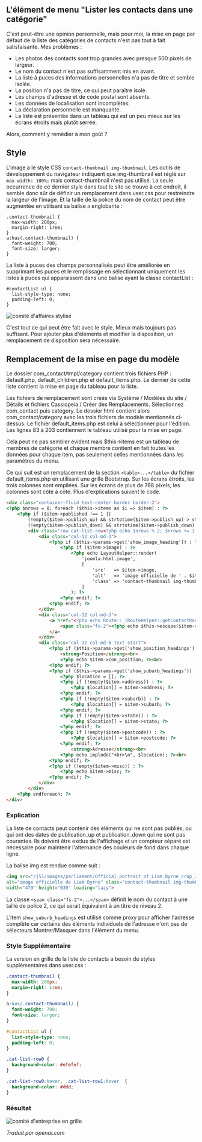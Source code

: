 <!-- Filename: category-list-override.md / Display title: Liste des catégories par défaut -->

## L'élément de menu "Lister les contacts dans une catégorie"

C'est peut-être une opinion personnelle, mais pour moi, la mise en page par défaut de la liste des catégories de contacts n'est pas tout à fait satisfaisante. Mes problèmes :

* Les photos des contacts sont trop grandes avec presque 500 pixels de largeur.
* Le nom du contact n'est pas suffisamment mis en avant.
* La liste à puces des informations personnelles n'a pas de titre et semble isolée.
* La position n'a pas de titre, ce qui peut paraître isolé.
* Les champs d'adresse et de code postal sont absents.
* Les données de localisation sont incomplètes.
* La déclaration personnelle est manquante.
* La liste est présentée dans un tableau qui est un peu mieux sur les écrans étroits mais plutôt serrée.

Alors, comment y remédier à mon goût ?

## Style

L'image a le style CSS `contact-thumbnail img-thumbnail`. Les outils de développement du navigateur indiquent que img-thumbnail est réglé sur `max-width: 100%;` mais contact-thumbnail n'est pas utilisé. La seule occurrence de ce dernier style dans tout le site se trouve à cet endroit, il semble donc sûr de définir un remplacement dans user.css pour restreindre la largeur de l'image. Et la taille de la police du nom de contact peut être augmentée en utilisant sa balise `a` englobante :

```
.contact-thumbnail {
  max-width: 200px;
  margin-right: 1rem;
}
a:has(.contact-thumbnail) {
  font-weight: 700;
  font-size: larger;
}
```
La liste à puces des champs personnalisés peut être améliorée en supprimant les puces et le remplissage en sélectionnant uniquement les listes à puces qui apparaissent dans une balise ayant la classe contactList :
```
#contactList ul {
  list-style-type: none;
  padding-left: 0;
}
```
![comité d'affaires stylisé](../../../en/images/contacts/contact-business-committee-styled.png)

C'est tout ce qui peut être fait avec le style. Mieux mais toujours pas suffisant. Pour ajouter plus d'éléments et modifier la disposition, un remplacement de disposition sera nécessaire.

## Remplacement de la mise en page du modèle

Le dossier com_contact/tmpl/category contient trois fichiers PHP : default.php, default_children.php et default_items.php. Le dernier de cette liste contient la mise en page du tableau pour la liste.

Les fichiers de remplacement sont créés via Système / Modèles du site / Détails et fichiers Cassiopeia / Créer des Remplacements. Sélectionnez com_contact puis category. Le dossier html contient alors com_contact/category avec les trois fichiers de modèle mentionnés ci-dessus. Le fichier default_items.php est celui à sélectionner pour l'édition. Les lignes 83 à 203 contiennent le tableau utilisé pour la mise en page.

Cela peut ne pas sembler évident mais $this->items est un tableau de membres de catégorie et chaque membre contient en fait toutes les données pour chaque item, pas seulement celles mentionnées dans les paramètres du menu.

Ce qui suit est un remplacement de la section `<table>...</table>` du fichier default_items.php en utilisant une grille Bootstrap. Sur les écrans étroits, les trois colonnes sont empilées. Sur les écrans de plus de 768 pixels, les colonnes sont côte à côte. Plus d'explications suivent le code.

```html
<div class="container-fluid text-center border border-2">
<?php $nrows = 0; foreach ($this->items as $i => $item) : ?>
    <?php if ($item->published !== 1 ||
        (!empty($item->publish_up) && strtotime($item->publish_up) > strtotime(Factory::getDate())) ||
        (!empty($item->publish_down) && strtotime($item->publish_down) < strtotime(Factory::getDate()))) { continue; } ?>
        <div class="row cat-list-row<?php echo $nrows % 2; $nrows += 1; ?> align-items-center">
            <div class="col-12 col-md-3">
                <?php if ($this->params->get('show_image_heading')) : ?>
                    <?php if ($item->image) : ?>
                        <?php echo LayoutHelper::render(
                            'joomla.html.image',
                            [
                                'src'   => $item->image,
                                'alt'   => 'image officielle de ' . $item->name,
                                'class' => 'contact-thumbnail img-thumbnail',
                            ]
                        ); ?>
                    <?php endif; ?>
                <?php endif; ?>
            </div>
            <div class="col-12 col-md-3">
                <a href="<?php echo Route::_(RouteHelper::getContactRoute($item->slug, $item->catid, $item->language)); ?>">
                    <span class="fs-2"><?php echo $this->escape($item->name); ?></span>
                </a>
            </div>
            <div class="col-12 col-md-6 text-start">
                <?php if ($this->params->get('show_position_headings') && !empty($item->con_position)) : ?>
                    <strong>Position</strong><br>
                    <?php echo $item->con_position; ?><br>
                <?php endif; ?>
                <?php if ($this->params->get('show_suburb_headings')) : ?>
                    <?php $location = []; ?>
                    <?php if (!empty($item->address)) : ?>
                        <?php $location[] = $item->address; ?>
                    <?php endif; ?>
                    <?php if (!empty($item->suburb)) : ?>
                        <?php $location[] = $item->suburb; ?>
                    <?php endif; ?>
                    <?php if (!empty($item->state)) : ?>
                        <?php $location[] = $item->state; ?>
                    <?php endif; ?>
                    <?php if (!empty($item->postcode)) : ?>
                        <?php $location[] = $item->postcode; ?>
                    <?php endif; ?>
                        <strong>Adresse</strong><br>
                    <?php echo implode("<br>\n", $location); ?><br>
                <?php endif; ?>
                <?php if (!empty($item->misc)) : ?>
                    <?php echo $item->misc; ?>
                <?php endif; ?>
            </div>
        </div>
    <?php endforeach; ?>
</div>
```
### Explication

La liste de contacts peut contenir des éléments qui ne sont pas publiés, ou qui ont des dates de publication_up et publication_down qui ne sont pas courantes. Ils doivent être exclus de l'affichage et un compteur séparé est nécessaire pour maintenir l'alternance des couleurs de fond dans chaque ligne.

La balise img est rendue comme suit :
```html
<img src="/j51/images/parliament/Official_portrait_of_Liam_Byrne_crop_2.jpg"
alt="image officielle de Liam Byrne" class="contact-thumbnail img-thumbnail"
width="479" height="639" loading="lazy">
```
La classe `<span class="fs-2">...</span>` définit le nom du contact à une taille de police 2, ce qui serait équivalent à un titre de niveau 2.

L'item `show_suburb_headings` est utilisé comme proxy pour afficher l'adresse complète car certains des éléments individuels de l'adresse n'ont pas de sélecteurs Montrer/Masquer dans l'élément du menu.

### Style Supplémentaire

La version en grille de la liste de contacts a besoin de styles supplémentaires dans user.css :
```css
.contact-thumbnail {
  max-width: 200px;
  margin-right: 1rem;
}

a:has(.contact-thumbnail) {
  font-weight: 700;
  font-size: larger;
}

#contactList ul {
  list-style-type: none;
  padding-left: 0;
}

.cat-list-row0 {
  background-color: #efefef;
}

.cat-list-row0:hover, .cat-list-row1:hover  {
  background-color: #ddd;
}
```

### Résultat

![comité d'entreprise en grille](../../../en/images/contacts/contact-business-committee-grid.png)

*Traduit par openai.com*  

